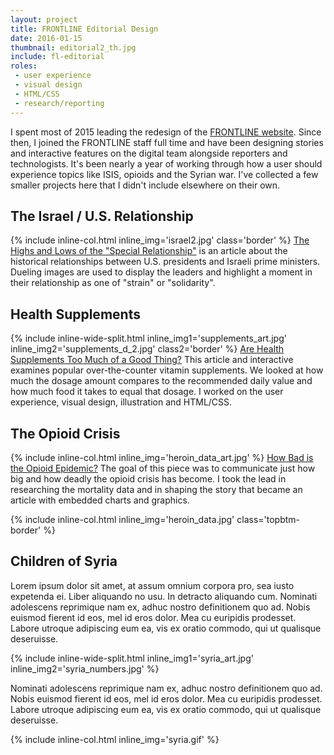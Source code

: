 ```yaml
---
layout: project
title: FRONTLINE Editorial Design
date: 2016-01-15
thumbnail: editorial2_th.jpg
include: fl-editorial
roles:
 - user experience
 - visual design
 - HTML/CSS
 - research/reporting
---
```


I spent most of 2015 leading the redesign of the [FRONTLINE website](http://www.pbs.org/wgbh/frontline/). Since then, I joined the FRONTLINE staff full time and have been designing stories and interactive features on the digital team alongside reporters and technologists. It's been nearly a year of working through how a user should experience topics like ISIS, opioids and the Syrian war. I've collected a few smaller projects here that I didn't include elsewhere on their own.


## The Israel / U.S. Relationship
{% include inline-col.html inline_img='israel2.jpg' class='border' %}
[The Highs and Lows of the "Special Relationship"](http://www.pbs.org/wgbh/frontline/article/the-highs-and-lows-of-the-special-relationship/) is an article about the historical relationships between U.S. presidents and Israeli prime ministers. Dueling images are used to display the leaders and highlight a moment in their relationship as one of "strain" or "solidarity".

## Health Supplements
{% include inline-wide-split.html inline_img1='supplements_art.jpg' inline_img2='supplements_d_2.jpg' class2='border' %}
[Are Health Supplements Too Much of a Good Thing?](http://www.pbs.org/wgbh/frontline/article/are-health-supplements-too-much-of-a-good-thing/) This article and interactive examines popular over-the-counter vitamin supplements. We looked at how much the dosage amount compares to the recommended daily value and how much food it takes to equal that dosage. I worked on the user experience, visual design, illustration and HTML/CSS.

## The Opioid Crisis
{% include inline-col.html inline_img='heroin_data_art.jpg' %}
[How Bad is the Opioid Epidemic?](http://www.pbs.org/wgbh/frontline/article/how-bad-is-the-opioid-epidemic/) The goal of this piece was to communicate just how big and how deadly the opioid crisis has become. I took the lead in researching the mortality data and in shaping the story that became an article with embedded charts and graphics.

{% include inline-col.html inline_img='heroin_data.jpg' class='topbtm-border' %}

## Children of Syria
Lorem ipsum dolor sit amet, at assum omnium corpora pro, sea iusto expetenda ei. Liber aliquando no usu. In detracto aliquando cum. Nominati adolescens reprimique nam ex, adhuc nostro definitionem quo ad. Nobis euismod fierent id eos, mel id eros dolor. Mea cu euripidis prodesset. Labore utroque adipiscing eum ea, vis ex oratio commodo, qui ut qualisque deseruisse.

{% include inline-wide-split.html inline_img1='syria_art.jpg' inline_img2='syria_numbers.jpg' %}

Nominati adolescens reprimique nam ex, adhuc nostro definitionem quo ad. Nobis euismod fierent id eos, mel id eros dolor. Mea cu euripidis prodesset. Labore utroque adipiscing eum ea, vis ex oratio commodo, qui ut qualisque deseruisse.

{% include inline-col.html inline_img='syria.gif' %}
